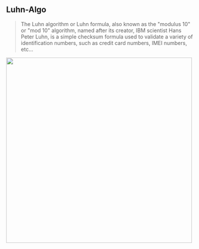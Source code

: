 ## Luhn-Algo
> The Luhn algorithm or Luhn formula, also known as the "modulus 10" or "mod 10" algorithm, named after its creator, IBM scientist Hans Peter Luhn, is a simple checksum formula used to validate a variety of identification numbers, such as credit card numbers, IMEI numbers, etc...

<img src="https://i.ibb.co/sPFjF1x/Screenshot-23.png" width="500px">
